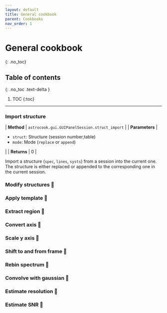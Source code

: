 ```yaml
---
layout: default
title: General cookbook
parent: Cookbooks
nav_order: 1
---
```


# General cookbook
{: .no_toc}

## Table of contents
{: .no_toc .text-delta }

1. TOC
{:toc}
---

### Import structure


| **Method** | `astrocook.gui.GUIPanelSession.struct_import` |
| **Parameters** | <ul><li>`struct`: Structure (session number,table)</li><li>`mode`: Mode (`replace` or `append`)</li></ul> |
| **Returns** | 0 |

Import a structure (`spec`, `lines`, `systs`) from a session into the current one. The structure is either replaced or appended to the corresponding one in the current session.

### Modify structures 🚧

### Apply template 🚧

### Extract region 🚧

### Convert axis 🚧

### Scale y axis 🚧

### Shift to and from frame 🚧

### Rebin spectrum 🚧

### Convolve with gaussian  🚧

### Estimate resolution  🚧

### Estimate SNR 🚧
